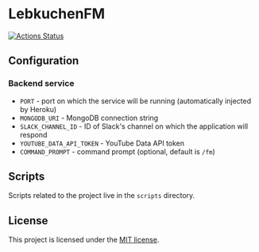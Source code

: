 # LebkuchenFM
[![Actions Status](https://github.com/Deseteral/lebkuchen-fm/workflows/Build/badge.svg)](https://github.com/Deseteral/lebkuchen-fm/actions)

## Configuration
### Backend service
- `PORT` - port on which the service will be running (automatically injected by Heroku)
- `MONGODB_URI` - MongoDB connection string
- `SLACK_CHANNEL_ID` - ID of Slack's channel on which the application will respond
- `YOUTUBE_DATA_API_TOKEN` - YouTube Data API token
- `COMMAND_PROMPT` - command prompt (optional, default is `/fm`)

## Scripts
Scripts related to the project live in the `scripts` directory.

## License
This project is licensed under the [MIT license](LICENSE).
